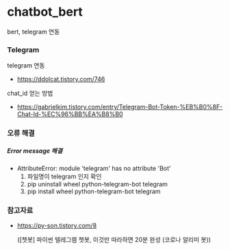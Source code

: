 # chatbot_bert
bert, telegram 연동



### Telegram

telegram 연동

- https://ddolcat.tistory.com/746

chat_id 얻는 방법

- https://gabrielkim.tistory.com/entry/Telegram-Bot-Token-%EB%B0%8F-Chat-Id-%EC%96%BB%EA%B8%B0



### 오류 해결

##### Error message 해결

- AttributeError: module 'telegram' has no attribute 'Bot'
  1. 파일명이 telegram 인지 확인
  2. pip uninstall wheel python-telegram-bot telegram
  3. pip install wheel python-telegram-bot telegram





### 참고자료

- https://py-son.tistory.com/8

  ([챗봇] 파이썬 텔레그램 챗봇, 이것만 따라하면 20분 완성 (코로나 알리미 봇))